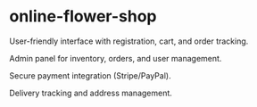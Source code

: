 # online-flower-shop
User-friendly interface with registration, cart, and order tracking. 

Admin panel for   inventory, orders, and user management. 

Secure payment integration (Stripe/PayPal). 

Delivery tracking and address management. 
